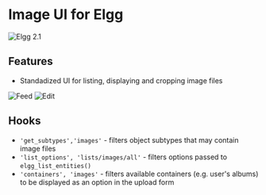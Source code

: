 Image UI for Elgg
=================
![Elgg 2.1](https://img.shields.io/badge/Elgg-2.0.x-orange.svg?style=flat-square)

## Features

 * Standadized UI for listing, displaying and cropping image files

![Feed](https://raw.github.com/hypeJunction/Elgg-images_ui/master/screenshots/feed.png "Image feed")
![Edit](https://raw.github.com/hypeJunction/Elgg-images_ui/master/screenshots/edit.png "Image editing interface")

## Hooks

 * `'get_subtypes','images'` - filters object subtypes that may contain image files
 * `'list_options', 'lists/images/all'` - filters options passed to `elgg_list_entities()`
 * `'containers', 'images'` - filters available containers (e.g. user's albums) to be displayed as an option in the upload form